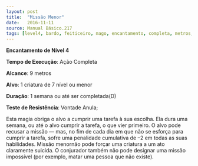 ```yaml
---
layout: post
title:  "Missão Menor"
date:   2016-11-11
source: Manual Básico.217
tags: [level4, bardo, feiticeiro, mago, encantamento, completa, metros, criatura, semana, vontade, anula]
---
```


**Encantamento de Nível 4**

**Tempo de Execução**: Ação Completa

**Alcance**: 9 metros

**Alvo**: 1 criatura de 7 nível ou menor

**Duração**: 1 semana ou até ser completada(D)

**Teste de Resistência**: Vontade Anula;

Esta magia obriga o alvo a cumprir uma tarefa à sua escolha. Ela dura uma semana, ou até o alvo cumprir a tarefa, o que vier primeiro. O alvo pode recusar a missão — mas, no fim de cada dia em que não se esforça para cumprir a tarefa, sofre uma penalidade cumulativa de –2 em todas as suas habilidades.
Missão menornão pode forçar uma criatura a um ato claramente suicida. O conjurador também não pode designar uma missão impossível (por exemplo, matar uma pessoa que não existe).